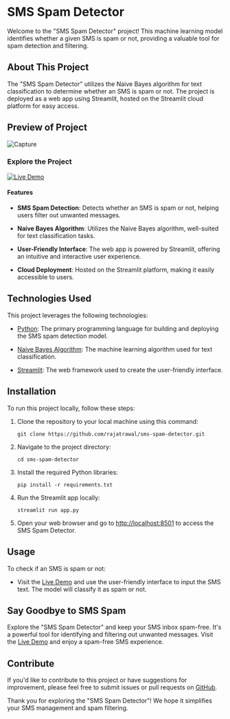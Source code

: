# SMS Spam Detector

Welcome to the "SMS Spam Detector" project! This machine learning model identifies whether a given SMS is spam or not, providing a valuable tool for spam detection and filtering.

## About This Project

The "SMS Spam Detector" utilizes the Naive Bayes algorithm for text classification to determine whether an SMS is spam or not. The project is deployed as a web app using Streamlit, hosted on the Streamlit cloud platform for easy access.

## Preview of Project
![Capture](https://github.com/rajatrawal/sms-spam-detector/assets/72153827/e0075213-2e5c-4c62-9ec5-b960c5a60736)

### Explore the Project

[![Live Demo](https://img.shields.io/badge/Live%20Demo-View%20Predictor-brightgreen)](https://sms-spam-predictor.streamlit.app/)

#### Features

- **SMS Spam Detection**: Detects whether an SMS is spam or not, helping users filter out unwanted messages.

- **Naive Bayes Algorithm**: Utilizes the Naive Bayes algorithm, well-suited for text classification tasks.

- **User-Friendly Interface**: The web app is powered by Streamlit, offering an intuitive and interactive user experience.

- **Cloud Deployment**: Hosted on the Streamlit platform, making it easily accessible to users.

## Technologies Used

This project leverages the following technologies:

- [Python](https://www.python.org/): The primary programming language for building and deploying the SMS spam detection model.

- [Naive Bayes Algorithm](https://scikit-learn.org/stable/modules/naive_bayes.html): The machine learning algorithm used for text classification.

- [Streamlit](https://streamlit.io/): The web framework used to create the user-friendly interface.

## Installation

To run this project locally, follow these steps:

1. Clone the repository to your local machine using this command:

   ```shell
   git clone https://github.com/rajatrawal/sms-spam-detector.git
   ```

2. Navigate to the project directory:

   ```shell
   cd sms-spam-detector
   ```

3. Install the required Python libraries:

   ```shell
   pip install -r requirements.txt
   ```

4. Run the Streamlit app locally:

   ```shell
   streamlit run app.py
   ```

5. Open your web browser and go to [http://localhost:8501](http://localhost:8501) to access the SMS Spam Detector.

## Usage

To check if an SMS is spam or not:

- Visit the [Live Demo](https://sms-spam-predictor.streamlit.app/) and use the user-friendly interface to input the SMS text. The model will classify it as spam or not.


## Say Goodbye to SMS Spam

Explore the "SMS Spam Detector" and keep your SMS inbox spam-free. It's a powerful tool for identifying and filtering out unwanted messages. Visit the [Live Demo](https://sms-spam-predictor.streamlit.app/) and enjoy a spam-free SMS experience.

## Contribute

If you'd like to contribute to this project or have suggestions for improvement, please feel free to submit issues or pull requests on [GitHub](https://github.com/rajatrawal/sms-spam-detector).

Thank you for exploring the "SMS Spam Detector"! We hope it simplifies your SMS management and spam filtering.
